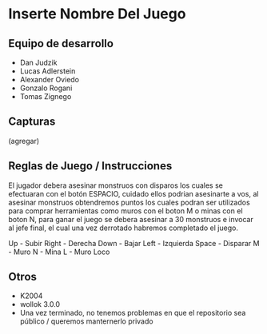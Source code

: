 # Inserte Nombre Del Juego

## Equipo de desarrollo

- Dan Judzik
- Lucas Adlerstein
- Alexander Oviedo
- Gonzalo Rogani
- Tomas Zignego 

## Capturas

(agregar)

## Reglas de Juego / Instrucciones

El jugador debera asesinar monstruos con disparos los cuales se efectuaran con el botón ESPACIO, cuidado ellos podrian asesinarte a vos, al asesinar monstruos obtendremos puntos los cuales podran ser utilizados para comprar herramientas como muros con el boton M o minas con el boton N, para ganar el juego se debera asesinar a 30 monstruos e invocar al jefe final, el cual una vez derrotado habremos completado el juego.

Up    - Subir
Right - Derecha
Down  - Bajar
Left  - Izquierda
Space - Disparar
M     - Muro
N     - Mina
L     - Muro Loco



## Otros

- K2004
- wollok 3.0.0
- Una vez terminado, no tenemos problemas en que el repositorio sea público / queremos manternerlo privado
